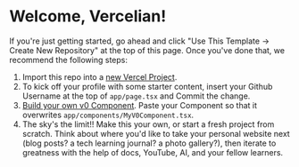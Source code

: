 # Welcome, Vercelian!

If you're just getting started, go ahead and click "Use This Template -> Create New Repository" at the top of this page.
Once you've done that, we recommend the following steps: 
1. Import this repo into a [new Vercel Project](https://vercel.com/new/).
2. To kick off your profile with some starter content, insert your Github Username at the top of `app/page.tsx` and Commit the change.
3. [Build your own v0 Component](https://v0.dev).  Paste your Component so that it overwrites `app/components/MyV0Component.tsx`.
4. The sky's the limit!! Make this your own, or start a fresh project from scratch. Think about where you'd like to take your personal website next (blog posts? a tech learning journal? a photo gallery?), then iterate to greatness with the help of docs, YouTube, AI, and your fellow learners.
